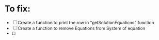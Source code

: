 # To fix:

- [ ] Create a function to print the row in "getSolutionEquations" function
- [ ] Create a function to remove Equations from System of equation
- [ ] 